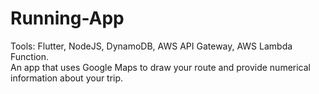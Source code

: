 # Running-App
Tools: Flutter, NodeJS, DynamoDB, AWS API Gateway, AWS Lambda Function. <br/>
An app that uses Google Maps to draw your route and provide numerical information about your trip.
